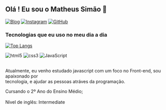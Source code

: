 ## Olá ! Eu sou o Matheus Simão 👋

[![Blog](https://img.shields.io/website?label=portfolio&style=for-the-badge&url=https://mthsimao.github.io/portfolio)](https://mthsimao.github.io/portfolio)
[![Instagram](https://img.shields.io/badge/Instagram-E4405F?style=for-the-badge&logo=instagram&logoColor=white)](https://instagram.com/mthsimao)
[![GitHub](https://img.shields.io/badge/GitHub-100000?style=for-the-badge&logo=github&logoColor=white)](https://github.com/mthsimao)

### Tecnologias que eu uso no meu dia a dia

[![Top Langs](https://github-readme-stats.vercel.app/api/top-langs/?username=mthsimao&layout=donut)](https://github.com/anuraghazra/github-readme-stats)

<div>
    <img alt="html5" src="https://img.shields.io/badge/HTML5-E34F26?style=for-the-badge&logo=html5&logoColor=white" />
    <img alt="css3" src="https://img.shields.io/badge/CSS3-1572B6?style=for-the-badge&logo=css3&logoColor=white" />
    <img alt="JavaScript" src="https://img.shields.io/badge/JavaScript-323330?style=for-the-badge&logo=javascript&logoColor=F7DF1E">
</div> <br>

Atualmente, eu venho estudado javascript com um foco no Front-end, sou apaixonado por <br> tecnologia, e ajudar as pessoas atráves da programação.

Cursando o 2º Ano do Ensino Médio; <br> <br> Nível de inglês: Intermediate
